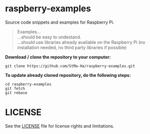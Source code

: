 # raspberry-examples

Source code snippets and examples for Raspberry Pi.  
> Examples...  
> ...should be easy to undestand.  
> ...should use libraries already available on the Raspberry Pi (no installation needed, no third party libraries if possible)

**Download / clone the repository to your computer:**
```
git clone https://github.com/StMa-Ha/raspberry-examples.git
```
**To update already cloned repository, do the following steps:**
```
cd raspberry-examples
git fetch
git rebase
````

# LICENSE

See the [LICENSE](LICENSE.md) file for license rights and limitations.
